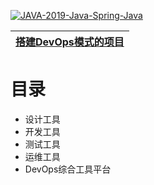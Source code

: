 
<a href="https://ibb.co/LPN6g4h"><img src="https://i.ibb.co/dcm6pnJ/JAVA-2019-Java-Spring-Java.png" alt="JAVA-2019-Java-Spring-Java" border="0"></a>

 [搭建DevOps模式的项目](https://juejin.cn/post/6844904062081564679)|
 ---|
 
 # 目录
 
 * 设计工具
 * 开发工具
 * 测试工具
 * 运维工具
 * DevOps综合工具平台

